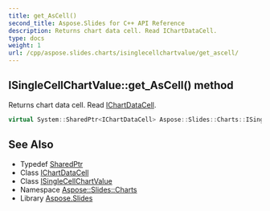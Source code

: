 ```yaml
---
title: get_AsCell()
second_title: Aspose.Slides for C++ API Reference
description: Returns chart data cell. Read IChartDataCell.
type: docs
weight: 1
url: /cpp/aspose.slides.charts/isinglecellchartvalue/get_ascell/
---
```

## ISingleCellChartValue::get_AsCell() method


Returns chart data cell. Read [IChartDataCell](../../ichartdatacell/).

```cpp
virtual System::SharedPtr<IChartDataCell> Aspose::Slides::Charts::ISingleCellChartValue::get_AsCell()=0
```

## See Also

* Typedef [SharedPtr](../../system/sharedptr/)
* Class [IChartDataCell](../ichartdatacell/)
* Class [ISingleCellChartValue](./)
* Namespace [Aspose::Slides::Charts](../)
* Library [Aspose.Slides](../../)